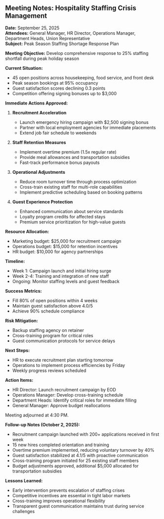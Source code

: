 ## Meeting Notes: Hospitality Staffing Crisis Management

**Date:** September 25, 2025  
**Attendees:** General Manager, HR Director, Operations Manager, Department Heads, Union Representative  
**Subject:** Peak Season Staffing Shortage Response Plan  

**Meeting Objective:** Develop comprehensive response to 25% staffing shortfall during peak holiday season  

**Current Situation:**
- 45 open positions across housekeeping, food service, and front desk
- Peak season bookings at 95% occupancy
- Guest satisfaction scores declining 0.3 points
- Competition offering signing bonuses up to $3,000

**Immediate Actions Approved:**
1. **Recruitment Acceleration**
   - Launch emergency hiring campaign with $2,500 signing bonus
   - Partner with local employment agencies for immediate placements
   - Extend job fair schedule to weekends

2. **Staff Retention Measures**
   - Implement overtime premium (1.5x regular rate)
   - Provide meal allowances and transportation subsidies
   - Fast-track performance bonus payouts

3. **Operational Adjustments**
   - Reduce room turnover time through process optimization
   - Cross-train existing staff for multi-role capabilities
   - Implement predictive scheduling based on booking patterns

4. **Guest Experience Protection**
   - Enhanced communication about service standards
   - Loyalty program credits for affected stays
   - Premium service prioritization for high-value guests

**Resource Allocation:**
- Marketing budget: $25,000 for recruitment campaign
- Operations budget: $15,000 for retention incentives
- HR budget: $10,000 for agency partnerships

**Timeline:**
- Week 1: Campaign launch and initial hiring surge
- Week 2-4: Training and integration of new staff
- Ongoing: Monitor staffing levels and guest feedback

**Success Metrics:**
- Fill 80% of open positions within 4 weeks
- Maintain guest satisfaction above 4.0/5
- Achieve 90% schedule compliance

**Risk Mitigation:**
- Backup staffing agency on retainer
- Cross-training program for critical roles
- Guest communication protocols for service delays

**Next Steps:**
- HR to execute recruitment plan starting tomorrow
- Operations to implement process efficiencies by Friday
- Weekly progress reviews scheduled

**Action Items:**
- HR Director: Launch recruitment campaign by EOD
- Operations Manager: Develop cross-training schedule
- Department Heads: Identify critical roles for immediate filling
- General Manager: Approve budget reallocations

Meeting adjourned at 4:30 PM.

**Follow-up Notes (October 2, 2025):**
- Recruitment campaign launched with 200+ applications received in first week
- 15 new hires completed orientation and training
- Overtime premium implemented, reducing voluntary turnover by 40%
- Guest satisfaction stabilized at 4.1/5 with proactive communication
- Cross-training program initiated for 25 existing staff members
- Budget adjustments approved, additional $5,000 allocated for transportation subsidies

**Lessons Learned:**
- Early intervention prevents escalation of staffing crises
- Competitive incentives are essential in tight labor markets
- Cross-training improves operational flexibility
- Transparent guest communication maintains trust during service challenges